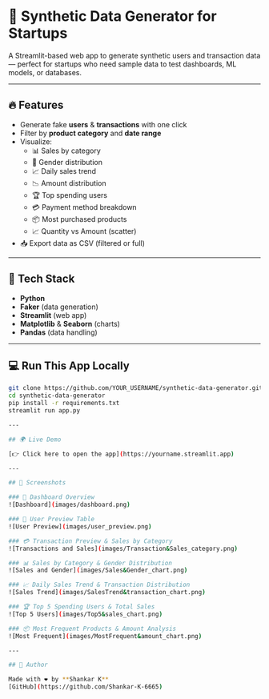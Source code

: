 # 🧪 Synthetic Data Generator for Startups

A Streamlit-based web app to generate synthetic users and transaction data — perfect for startups who need sample data to test dashboards, ML models, or databases.

---

## 🔥 Features

- Generate fake **users** & **transactions** with one click
- Filter by **product category** and **date range**
- Visualize:
  - 📊 Sales by category
  - 🥧 Gender distribution
  - 📈 Daily sales trend
  - 📉 Amount distribution
  - 🏆 Top spending users
  - 💳 Payment method breakdown
  - 📦 Most purchased products
  - 📈 Quantity vs Amount (scatter)
- 📥 Export data as CSV (filtered or full)

---

## 🚀 Tech Stack

- **Python**
- **Faker** (data generation)
- **Streamlit** (web app)
- **Matplotlib** & **Seaborn** (charts)
- **Pandas** (data handling)

---

## 💻 Run This App Locally

```bash
git clone https://github.com/YOUR_USERNAME/synthetic-data-generator.git
cd synthetic-data-generator
pip install -r requirements.txt
streamlit run app.py

---

## 🌍 Live Demo

[👉 Click here to open the app](https://yourname.streamlit.app)

---

## 📸 Screenshots

### 🧪 Dashboard Overview
![Dashboard](images/dashboard.png)

### 👥 User Preview Table
![User Preview](images/user_preview.png)

### 💳 Transaction Preview & Sales by Category
![Transactions and Sales](images/Transaction&Sales_category.png)

### 📊 Sales by Category & Gender Distribution
![Sales and Gender](images/Sales&Gender_chart.png)

### 📈 Daily Sales Trend & Transaction Distribution
![Sales Trend](images/SalesTrend&transaction_chart.png)

### 🏆 Top 5 Spending Users & Total Sales
![Top 5 Users](images/Top5&sales_chart.png)

### 📦 Most Frequent Products & Amount Analysis
![Most Frequent](images/MostFrequent&amount_chart.png)

---

## 🙌 Author

Made with ❤️ by **Shankar K**  
[GitHub](https://github.com/Shankar-K-6665)

